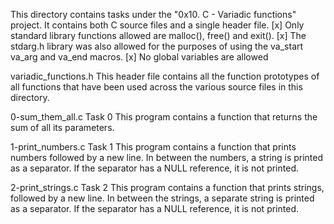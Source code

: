 This directory contains tasks under the "0x10. C - Variadic functions" project.
It contains both C source files and a single header file.
[x] Only standard library functions allowed are malloc(), free() and exit().
[x] The stdarg.h library was also allowed for the purposes of using the va_start va_arg and va_end macros.
[x] No global variables are allowed


variadic_functions.h
This header file contains all the function prototypes of all functions that have been used across the various source files in this directory.

0-sum_them_all.c
Task 0
This program contains a function that returns the sum of all its parameters.

1-print_numbers.c
Task 1
This program contains a function that prints numbers followed by a new line. In between the numbers, a string is printed as a separator.
If the separator has a NULL reference, it is not printed.

2-print_strings.c
Task 2
This program contains a function that prints strings, followed by a new line. In between the strings, a separate string is printed as a separator.
If the separator has a NULL reference, it is not printed.
